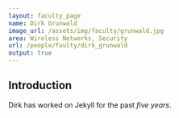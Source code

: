 ```yaml
---
layout: faculty_page
name: Dirk Grunwald
image_url: /assets/img/faculty/grunwald.jpg
area: Wireless Networks, Security
url: /people/faulty/dirk_grunwald
output: true
---
```


## Introduction

Dirk has worked on Jekyll for the past *five years*.
